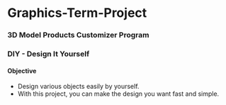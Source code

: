 # Graphics-Term-Project
  
### 3D Model Products Customizer Program

### DIY - Design It Yourself  


#### Objective 
* Design various objects easily by yourself.
* With this project, you can make the design you want fast and simple.

